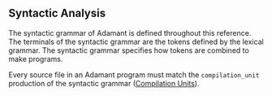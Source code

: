 ## Syntactic Analysis

The syntactic grammar of Adamant is defined throughout this reference. The terminals of the syntactic grammar are the tokens defined by the lexical grammar. The syntactic grammar specifies how tokens are combined to make programs.

Every source file in an Adamant program must match the `compilation_unit` production of the syntactic grammar ([Compilation Units](namespaces.md#compilation-units)).
